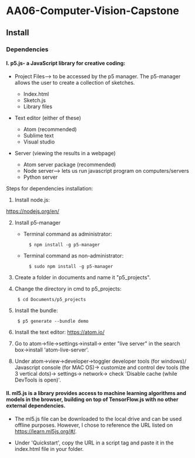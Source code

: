 # AA06-Computer-Vision-Capstone

## Install

### Dependencies
#### I. p5.js- a JavaScript library for creative coding:

- Project Files--> to be accessed by the p5 manager. The p5-manager allows the user to 
create a collection of sketches.
	- Index.html
	- Sketch.js
	- Library files
	

- Text editor (either of these)
	- Atom (recommended)
	- Sublime text
	- Visual studio


- Server (viewing the results in a webpage)
	- Atom server package (recommended)
	- Node server--> lets us run javascript program on computers/servers
	- Python server

		
Steps for dependencies installation:
1. Install node.js: 

https://nodejs.org/en/

2. Install p5-manager
	- Terminal command as administrator: 

			$ npm install -g p5-manager
	
	
	- Terminal command as non-administrator: 
	
			$ sudo npm install -g p5-manager
	
	
3. Create a folder in documents and name it "p5_projects".
4. Change the directory in cmd to p5_projects: 
		
		$ cd Documents/p5_projects
		
5. Install the bundle: 

		$ p5 generate --bundle demo
		
6. Install the text editor: https://atom.io/
7. Go to atom->file->settings->install->
enter "live server" in the search box->install 'atom-live-server'.
8. Under atom->view->developer->toggler developer tools (for windows)/
Javascript console (for MAC OS)->
customize and control dev tools (the 3 vertical dots)-> settings-> network-> 
check 'Disable cache (while DevTools is open)'. 

#### II. ml5.js is a library provides access to machine learning algorithms and models in the browser, building on top of TensorFlow.js with no other external dependencies.
- The ml5.js file can be downloaded to the local drive and can be used offline purposes. 
However, I chose to reference the URL listed on https://learn.ml5js.org/#/. 

- Under 'Quickstart', copy the URL in a script tag and paste it in the index.html file in your folder. 

